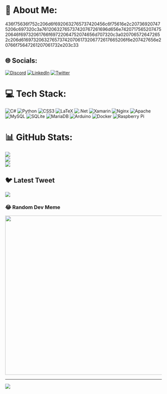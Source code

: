 # 💫 About Me:
436f75636f752c206d6f6920632765737420456c6f75616e2c207369207475206c697320c3a76120632765737420767261696d656e742071756520747520646f69732061766f69722064752074656d707320c3a0207065726472652c206d61697320632765737420706173206772617665206f6e207427656e20766f75647261207061732e203c33


## 🌐 Socials:
[![Discord](https://img.shields.io/badge/Discord-%237289DA.svg?logo=discord&logoColor=white)](https://discord.gg/AlainTheGoat#7091) [![LinkedIn](https://img.shields.io/badge/LinkedIn-%230077B5.svg?logo=linkedin&logoColor=white)](https://www.linkedin.com/in/elouan-tailliez-83031a253) [![Twitter](https://img.shields.io/badge/Twitter-%231DA1F2.svg?logo=Twitter&logoColor=white)](https://twitter.com/@ElouanTailliez) 

# 💻 Tech Stack:
![C#](https://img.shields.io/badge/c%23-%23239120.svg?style=for-the-badge&logo=c-sharp&logoColor=white) ![Python](https://img.shields.io/badge/python-3670A0?style=for-the-badge&logo=python&logoColor=ffdd54) ![CSS3](https://img.shields.io/badge/css3-%231572B6.svg?style=for-the-badge&logo=css3&logoColor=white) ![LaTeX](https://img.shields.io/badge/latex-%23008080.svg?style=for-the-badge&logo=latex&logoColor=white) ![.Net](https://img.shields.io/badge/.NET-5C2D91?style=for-the-badge&logo=.net&logoColor=white) ![Xamarin](https://img.shields.io/badge/Xamarin-3199DC?style=for-the-badge&logo=xamarin&logoColor=white) ![Nginx](https://img.shields.io/badge/nginx-%23009639.svg?style=for-the-badge&logo=nginx&logoColor=white) ![Apache](https://img.shields.io/badge/apache-%23D42029.svg?style=for-the-badge&logo=apache&logoColor=white) ![MySQL](https://img.shields.io/badge/mysql-%2300f.svg?style=for-the-badge&logo=mysql&logoColor=white) ![SQLite](https://img.shields.io/badge/sqlite-%2307405e.svg?style=for-the-badge&logo=sqlite&logoColor=white) ![MariaDB](https://img.shields.io/badge/MariaDB-003545?style=for-the-badge&logo=mariadb&logoColor=white) ![Arduino](https://img.shields.io/badge/-Arduino-00979D?style=for-the-badge&logo=Arduino&logoColor=white) ![Docker](https://img.shields.io/badge/docker-%230db7ed.svg?style=for-the-badge&logo=docker&logoColor=white) ![Raspberry Pi](https://img.shields.io/badge/-RaspberryPi-C51A4A?style=for-the-badge&logo=Raspberry-Pi)
# 📊 GitHub Stats:
![](https://github-readme-stats.vercel.app/api?username=DevElou&theme=darcula&hide_border=false&include_all_commits=true&count_private=true)<br/>
![](https://github-readme-streak-stats.herokuapp.com/?user=DevElou&theme=darcula&hide_border=false)<br/>
![](https://github-readme-stats.vercel.app/api/top-langs/?username=DevElou&theme=darcula&hide_border=false&include_all_commits=true&count_private=true&layout=compact)

## 🐦 Latest Tweet
[![](https://gtce.itsvg.in/api?username=@ElouanTailliez)](https://gtce.itsvg.in)

### 😂 Random Dev Meme
<img src="https://random-memer.herokuapp.com/" width="512px"/>

---
[![](https://visitcount.itsvg.in/api?id=DevElou&icon=2&color=9)](https://visitcount.itsvg.in)

<!-- Proudly created with GPRM ( https://gprm.itsvg.in ) -->
